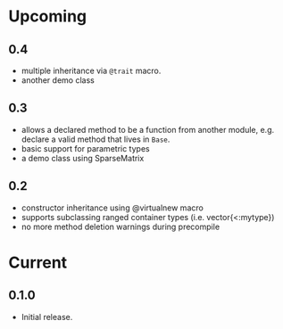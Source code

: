 # Upcoming
## 0.4
- multiple inheritance via `@trait` macro.
- another demo class

## 0.3
- allows a declared method to be a function from another module, e.g. declare a valid method that lives in `Base`.
- basic support for parametric types
- a demo class using SparseMatrix

## 0.2
- constructor inheritance using @virtualnew macro
- supports subclassing ranged container types (i.e. vector{<:mytype})
- no more method deletion warnings during precompile

# Current
## 0.1.0
- Initial release.
